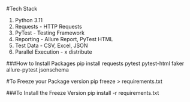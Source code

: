 

#Tech Stack
1. Python 3.11
2. Requests - HTTP Requests
3. PyTest - Testing Framework
4. Reporting - Allure Report, PyTest HTML
5. Test Data - CSV, Excel, JSON
6. Parallel Execution - x distribute


###How to Install Packages
 pip install requests pytest pytest-html faker allure-pytest jsonschema

#To Freeze your Package version
pip freeze > requirements.txt


###To Install the Freeze Version
pip install -r requirements.txt